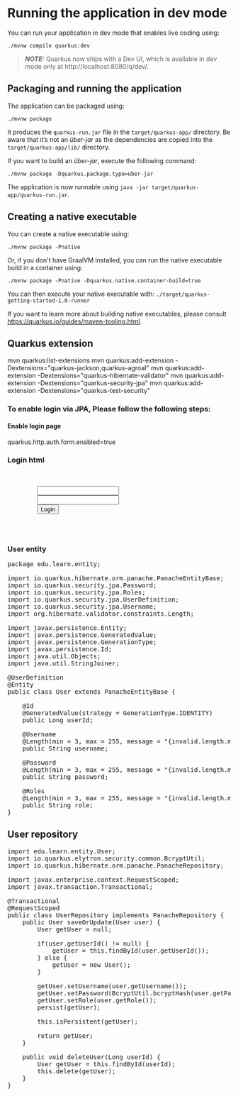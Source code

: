 # Running the application in dev mode

You can run your application in dev mode that enables live coding using:
```shell script
./mvnw compile quarkus:dev
```

> **_NOTE:_**  Quarkus now ships with a Dev UI, which is available in dev mode only at http://localhost:8080/q/dev/.

## Packaging and running the application

The application can be packaged using:
```shell script
./mvnw package
```
It produces the `quarkus-run.jar` file in the `target/quarkus-app/` directory.
Be aware that it’s not an _über-jar_ as the dependencies are copied into the `target/quarkus-app/lib/` directory.

If you want to build an _über-jar_, execute the following command:
```shell script
./mvnw package -Dquarkus.package.type=uber-jar
```

The application is now runnable using `java -jar target/quarkus-app/quarkus-run.jar`.

## Creating a native executable

You can create a native executable using: 
```shell script
./mvnw package -Pnative
```

Or, if you don't have GraalVM installed, you can run the native executable build in a container using: 
```shell script
./mvnw package -Pnative -Dquarkus.native.container-build=true
```

You can then execute your native executable with: `./target/quarkus-getting-started-1.0-runner`

If you want to learn more about building native executables, please consult https://quarkus.io/guides/maven-tooling.html.

## Quarkus extension
mvn quarkus:list-extensions
mvn quarkus:add-extension -Dextensions="quarkus-jackson,quarkus-agroal"
mvn quarkus:add-extension -Dextensions="quarkus-hibernate-validator"
mvn quarkus:add-extension -Dextensions="quarkus-security-jpa"
mvn quarkus:add-extension -Dextensions="quarkus-test-security"

### To enable login via JPA, Please follow the following steps:
#### Enable login page
quarkus.http.auth.form.enabled=true
### Login html
<pre>
    <form method="post" action="j_security_check">
        <input type="text" name="j_username" required>
        <input type="password" name="j_password" required>
        <input type="submit" value="Login">
    </form>
</pre>
### User entity
<pre>
package edu.learn.entity;

import io.quarkus.hibernate.orm.panache.PanacheEntityBase;
import io.quarkus.security.jpa.Password;
import io.quarkus.security.jpa.Roles;
import io.quarkus.security.jpa.UserDefinition;
import io.quarkus.security.jpa.Username;
import org.hibernate.validator.constraints.Length;

import javax.persistence.Entity;
import javax.persistence.GeneratedValue;
import javax.persistence.GenerationType;
import javax.persistence.Id;
import java.util.Objects;
import java.util.StringJoiner;

@UserDefinition
@Entity
public class User extends PanacheEntityBase {

    @Id
    @GeneratedValue(strategy = GenerationType.IDENTITY)
    public Long userId;

    @Username
    @Length(min = 3, max = 255, message = "{invalid.length.message}")
    public String username;

    @Password
    @Length(min = 3, max = 255, message = "{invalid.length.message}")
    public String password;

    @Roles
    @Length(min = 3, max = 255, message = "{invalid.length.message}")
    public String role;
}
</pre>
## User repository
<pre>
import edu.learn.entity.User;
import io.quarkus.elytron.security.common.BcryptUtil;
import io.quarkus.hibernate.orm.panache.PanacheRepository;

import javax.enterprise.context.RequestScoped;
import javax.transaction.Transactional;

@Transactional
@RequestScoped
public class UserRepository implements PanacheRepository<User> {
    public User saveOrUpdate(User user) {
        User getUser = null;

        if(user.getUserId() != null) {
            getUser = this.findById(user.getUserId());
        } else {
            getUser = new User();
        }

        getUser.setUsername(user.getUsername());
        getUser.setPassword(BcryptUtil.bcryptHash(user.getPassword()));
        getUser.setRole(user.getRole());
        persist(getUser);

        this.isPersistent(getUser);

        return getUser;
    }

    public void deleteUser(Long userId) {
        User getUser = this.findById(userId);
        this.delete(getUser);
    }
}
</pre>
